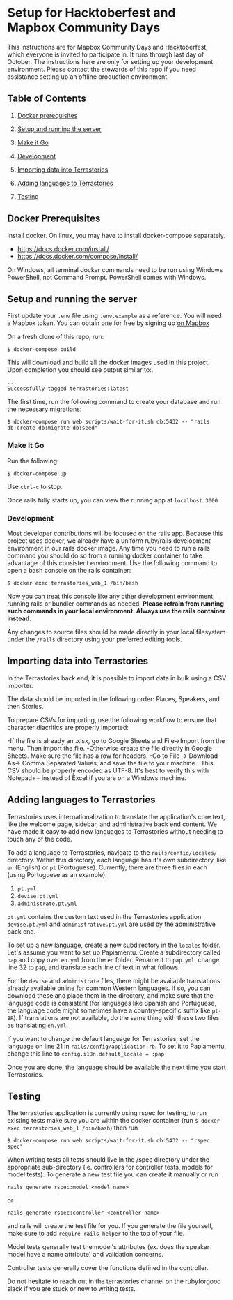 # Setup for Hacktoberfest and Mapbox Community Days
This instructions are for Mapbox Community Days and Hacktoberfest, which everyone is invited to participate in. It runs through last day of October. The instructions here are only for setting up your development environment. Please contact the stewards of this repo if you need assistance setting up an offline production environment.

## Table of Contents

1. [Docker prerequisites](#docker-prerequisites)

2. [Setup and running the server](#Setup-and-running-the-server)

3. [Make it Go](#Make-It-Go)

4. [Development](#development)

5. [Importing data into Terrastories](#importing-data-into-terrastories)

6. [Adding languages to Terrastories](#adding-languages-to-terrastories)

7. [Testing](#testing)

## Docker Prerequisites

Install docker. On linux, you may have to install docker-compose separately.

- https://docs.docker.com/install/
- https://docs.docker.com/compose/install/

On Windows, all terminal docker commands need to be run using Windows PowerShell, not Command Prompt.
PowerShell comes with Windows.

## Setup and running the server

First update your `.env` file using `.env.example` as a reference. You will need a Mapbox token. You can obtain one for free by signing up [on Mapbox](https://mapbox.com/signup)

On a fresh clone of this repo, run:

```
$ docker-compose build 
```

This will download and build all the docker images used in this project.  Upon completion you should see output similar to:.

```
...
Successfully tagged terrastories:latest
```

The first time, run the following command to create your database and run the necessary migrations:

```
$ docker-compose run web scripts/wait-for-it.sh db:5432 -- "rails db:create db:migrate db:seed"
```

### Make It Go
Run the following:
```
$ docker-compose up
```

Use `ctrl-c` to stop.

Once rails fully starts up, you can view the running app at `localhost:3000`

### Development

Most developer contributions will be focused on the rails app. Because this project uses
docker, we already have a uniform ruby/rails development environment in our rails docker
image. Any time you need to run a rails command you should do so from a running docker
container to take advantage of this consistent environment. Use the following command to
open a bash console on the rails container:

```
$ docker exec terrastories_web_1 /bin/bash
```

Now you can treat this console like any other development environment, running rails or
bundler commands as needed. **Please refrain from running such commands in your local
environment. Always use the rails container instead.**

Any changes to source files should be made directly in your local filesystem under the
`/rails` directory using your preferred editing tools.

## Importing data into Terrastories

In the Terrastories back end, it is possible to import data in bulk using a CSV importer.

The data should be imported in the following order: Places, Speakers, and then Stories.

To prepare CSVs for importing, use the following workflow to ensure that character diacritics are properly imported:

-If the file is already an .xlsx, go to Google Sheets and File->Import from the menu. Then import the file.
-Otherwise create the file directly in Google Sheets. Make sure the file has a row for headers.
-Go to File -> Download As-> Comma Separated Values, and save the file to your machine.
-This CSV should be properly encoded as UTF-8. It's best to verify this with Notepad++ instead of Excel if you are on a Windows machine.

## Adding languages to Terrastories

Terrastories uses internationalization to translate the application's core text, like the welcome page, sidebar, and administrative back end content. We have made it easy to add new languages to Terrastories without needing to touch any of the code.

To add a language to Terrastories, navigate to the `rails/config/locales/` directory. Within this directory, each language has it's own subdirectory, like `en` (English) or `pt` (Portuguese). Currently, there are three files in each (using Portuguese as an example):

 1. `pt.yml`
 2. `devise.pt.yml`
 3. `administrate.pt.yml`

`pt.yml` contains the custom text used in the Terrastories application. `devise.pt.yml` and `administrative.pt.yml` are used by the administrative back end.

To set up a new language, create a new subdirectory in the `locales` folder. Let's assume you want to set up Papiamentu. Create a subdirectory called `pap` and copy over `en.yml` from the `en` folder. Rename it to `pap.yml`, change line 32 to `pap`, and translate each line of text in what follows.

For the `devise` and `administrate` files, there might be available translations already available online for common Western languages. If so, you can download these and place them in the directory, and make sure that the language code is consistent (for languages like Spanish and Portuguese, the language code might sometimes have a country-specific suffix like `pt-BR`). If translations are not available, do the same thing with these two files as translating `en.yml`.

If you want to change the default language for Terrastories, set the language on line 21 in `rails/config/application.rb`. To set it to Papiamentu, change this line to `config.i18n.default_locale = :pap`

Once you are done, the language should be available the next time you start Terrastories.

## Testing

The terrastories application is currently using rspec for testing, to run existing tests make sure you are within
the docker container (run `$ docker exec terrastories_web_1 /bin/bash`) then run

```
$ docker-compose run web scripts/wait-for-it.sh db:5432 -- "rspec spec"
```

When writing tests all tests should live in the /spec directory under the appropriate sub-directory (ie. controllers for controller tests, models for model tests). To generate a new test file you can create it manually or run

```
rails generate rspec:model <model name>
```

or

```
rails generate rspec:controller <controller name>
```

and rails will create the test file for you. If you generate the file yourself, make sure to add `require rails_helper` to the top of your file.

Model tests generally test the model's attributes (ex. does the speaker model have a name attribute) and validation concerns.

Controller tests generally cover the functions defined in the controller.

Do not hesitate to reach out in the terrastories channel on the rubyforgood slack if you are stuck or new to writing tests.
